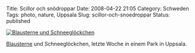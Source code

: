 Title: Scillor och snödroppar
Date: 2008-04-22 21:05
Category: Schweden
Tags: photo, nature, Uppsala
Slug: scillor-och-snoedroppar
Status: published

[![Blausterne und
Schneeglöckchen](/pic/scillorsnodropp_s.jpg "Blausterne und Schneeglöckchen")](/pic/scillorsnodropp_l.jpg)

[Blausterne](http://de.wikipedia.org/wiki/Blausterne) und
Schneeglöckchen, letzte Woche in einem Park in Uppsala.

